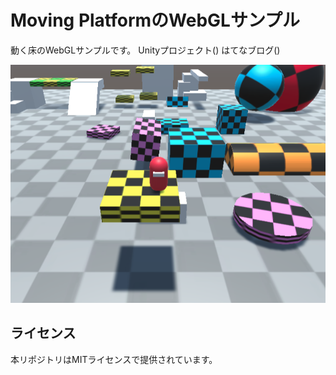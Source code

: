 # Moving PlatformのWebGLサンプル
動く床のWebGLサンプルです。
Unityプロジェクト()
はてなブログ()

![sc0](./sc0.png)

## ライセンス
本リポジトリはMITライセンスで提供されています。
